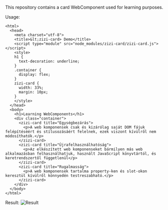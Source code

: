 This repository contains a card WebComponent used for learning purposes.

Usage:
```
<html>
  <head>
    <meta charset="utf-8">
    <title>&lt;zizi-card> Demo</title>
    <script type="module" src="node_modules/zizi-card/zizi-card.js"></script>
    <style>
    h1 {
      text-decoration: underline;
    }
    .container {
      display: flex;
    }
    zizi-card {
      width: 33%;
      margin: 10px;
    }
    </style>
  </head>
  <body>
    <h1>Learning WebComponents</h1>
    <div class="container">
      <zizi-card title="Egységbezárás">
        <p>A web komponensek csak és kizárólag saját DOM fájuk felépítéséért és stílusozásáért felelnek, ezek viszont kívülről nem módosíthatók.</p>
      </zizi-card>
      <zizi-card title="Újrafelhasználhatóság">
        <p>Az elkészített web komponenseket bármilyen más web alkalmazásban felhasználhatjuk, használt JavaScript könyvtártól, és keretrendszertől függetlenül</p>
      </zizi-card>
      <zizi-card title="Rugalmasság">
        <p>A web komponensek tartalma property-ken és slot-okon keresztül kívülről könnyedén testreszabható.</p>
      </zizi-card>
    </div>
  </body>
</html>
```

Result:
![Result](https://user-images.githubusercontent.com/6690098/113432812-5996a600-93de-11eb-9163-171a8c7f030c.png)